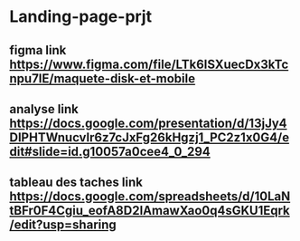 # Landing-page-prjt
## figma link https://www.figma.com/file/LTk6ISXuecDx3kTcnpu7IE/maquete-disk-et-mobile
## analyse link https://docs.google.com/presentation/d/13jJy4DlPHTWnucvlr6z7cJxFg26kHgzj1_PC2z1x0G4/edit#slide=id.g10057a0cee4_0_294
## tableau des taches link https://docs.google.com/spreadsheets/d/10LaNtBFr0F4Cgiu_eofA8D2IAmawXao0q4sGKU1Eqrk/edit?usp=sharing
